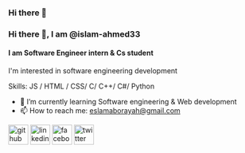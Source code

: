 ### Hi there 👋

### Hi there 👋, I am @islam-ahmed33
#### I am Software Engineer intern & Cs student 
I'm interested in software engineering development 

Skills:  JS / HTML / CSS/ C/ C++/ C#/ Python

- 🌱 I’m currently learning Software engineering & Web development  
- 📫 How to reach me: eslamaborayah@gmail.com 


[<img src='https://cdn.jsdelivr.net/npm/simple-icons@3.0.1/icons/github.svg' alt='github' height='40'>](https://github.com/islam-ahmed33)  [<img src='https://cdn.jsdelivr.net/npm/simple-icons@3.0.1/icons/linkedin.svg' alt='linkedin' height='40'>](https://www.linkedin.com/in/eslam-ahmed33/)  [<img src='https://cdn.jsdelivr.net/npm/simple-icons@3.0.1/icons/facebook.svg' alt='facebook' height='40'>](https://www.facebook.com/eslam.aborayah)  [<img src='https://cdn.jsdelivr.net/npm/simple-icons@3.0.1/icons/twitter.svg' alt='twitter' height='40'>](https://twitter.com/Is_Ahmed33)  


<!--
**islam-ahmed33/islam-ahmed33** is a ✨ _special_ ✨ repository because its `README.md` (this file) appears on your GitHub profile.

Here are some ideas to get you started:

- 🔭 I’m currently working on ...
- 🌱 I’m currently learning ...
- 👯 I’m looking to collaborate on ...
- 🤔 I’m looking for help with ...
- 💬 Ask me about ...
- 📫 How to reach me: ...
- 😄 Pronouns: ...
- ⚡ Fun fact: ...
-->
